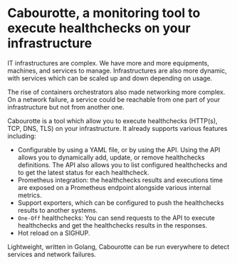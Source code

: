 # Cabourotte, a monitoring tool to execute healthchecks on your infrastructure

IT infrastructures are complex. We have more and more equipments, machines, and services to manage. Infrastructures are also more dynamic, with services which can be scaled up and down depending on usage.

The rise of containers orchestrators also made networking more complex. On a network failure, a service could be reachable from one part of your infrastructure but not from another one.

Cabourotte is a tool which allow you to execute healthchecks (HTTP(s), TCP, DNS, TLS) on your infrastructure. It already supports various features including:

- Configurable by using a YAML file, or by using the API. Using the API allows you to dynamically add, update, or remove healthchecks definitions. The API also allows you to list configured healthchecks and to get the latest status for each healthcheck.
- Prometheus integration: the healthchecks results and executions time are exposed on a Prometheus endpoint alongside various internal metrics.
- Support exporters, which can be configured to push the healthchecks results to another systems.
- `One-Off` healthchecks: You can send requests to the API to execute healthchecks and get the healthchecks results in the responses.
- Hot reload on a SIGHUP.

Lightweight, written in Golang, Cabourotte can be run everywhere to detect services and network failures.
